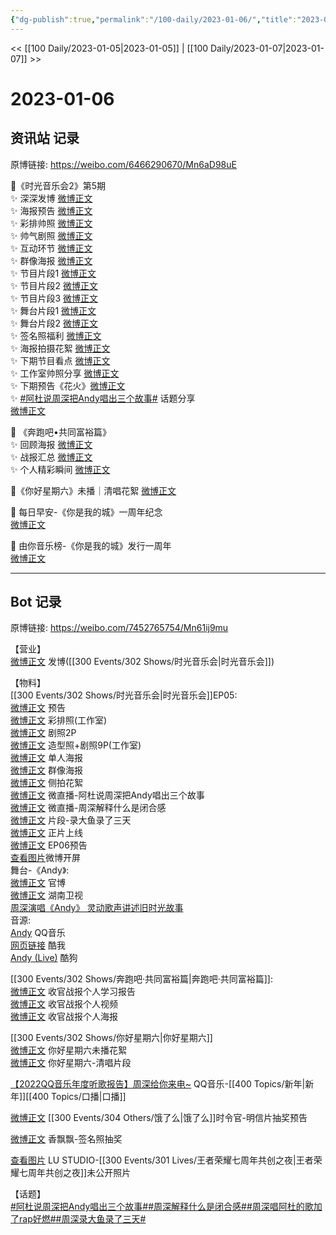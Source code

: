 ```yaml
---
{"dg-publish":true,"permalink":"/100-daily/2023-01-06/","title":"2023-01-06"}
---
```



<< [[100 Daily/2023-01-05\|2023-01-05]] | [[100 Daily/2023-01-07\|2023-01-07]] >>

# 2023-01-06

## 资讯站 记录

原博链接: https://weibo.com/6466290670/Mn6aD98uE

💫《时光音乐会2》第5期  
✨ 深深发博 [微博正文](https://m.weibo.cn/6466290670/4855018967011076)  
✨ 海报预告 [微博正文](https://m.weibo.cn/6466290670/4854963572054733)  
✨ 彩排帅照 [微博正文](https://m.weibo.cn/6466290670/4854970933842484)  
✨ 帅气剧照 [微博正文](https://m.weibo.cn/6466290670/4854916382726237)  
✨ 互动环节 [微博正文](https://m.weibo.cn/6466290670/4855039242013649)  
✨ 群像海报 [微博正文](https://m.weibo.cn/6466290670/4854985612858973)  
✨ 节目片段1 [微博正文](https://m.weibo.cn/6466290670/4855004273318868)  
✨ 节目片段2 [微博正文](https://m.weibo.cn/6466290670/4855009685019302)  
✨ 节目片段3 [微博正文](https://m.weibo.cn/6466290670/4855011546763399)  
✨ 舞台片段1 [微博正文](https://m.weibo.cn/6466290670/4855007633744461)  
✨ 舞台片段2 [微博正文](https://m.weibo.cn/6466290670/4855001825157065)  
✨ 签名照福利 [微博正文](https://m.weibo.cn/6466290670/4854917145565487)  
✨ 海报拍摄花絮 [微博正文](https://m.weibo.cn/6466290670/4854966868778975)  
✨ 下期节目看点 [微博正文](https://m.weibo.cn/6466290670/4855034561696078)  
✨ 工作室帅照分享 [微博正文](https://m.weibo.cn/6466290670/4855022272119159)  
✨ 下期预告《花火》[微博正文](https://m.weibo.cn/6466290670/4855032358897324)  
✨ [#阿杜说周深把Andy唱出三个故事#](https://s.weibo.com/weibo?q=%23%E9%98%BF%E6%9D%9C%E8%AF%B4%E5%91%A8%E6%B7%B1%E6%8A%8AAndy%E5%94%B1%E5%87%BA%E4%B8%89%E4%B8%AA%E6%95%85%E4%BA%8B%23) 话题分享  
[微博正文](https://m.weibo.cn/6466290670/4855009076844948)

💫 《奔跑吧•共同富裕篇》  
✨ 回顾海报 [微博正文](https://m.weibo.cn/6466290670/4854858706586864)  
✨ 战报汇总 [微博正文](https://m.weibo.cn/6466290670/4854966257191065)  
✨ 个人精彩瞬间 [微博正文](https://m.weibo.cn/6466290670/4854967766618406)

💫《你好星期六》未播｜清唱花絮 [微博正文](https://m.weibo.cn/6466290670/4854879527370830)

💫 每日早安-《你是我的城》一周年纪念  
[微博正文](https://m.weibo.cn/6466290670/4854817300152393)

💫 由你音乐榜-《你是我的城》发行一周年  
[微博正文](https://m.weibo.cn/6466290670/4854893866910978)

---
## Bot 记录

原博链接: https://weibo.com/7452765754/Mn61ij9mu

【营业】  
[微博正文](https://m.weibo.cn/1736988591/4855017541211504) 发博([[300 Events/302 Shows/时光音乐会\|时光音乐会]])

【物料】  
[[300 Events/302 Shows/时光音乐会\|时光音乐会]]EP05:  
[微博正文](https://m.weibo.cn/7703778879/4854882298758643) 预告  
[微博正文](https://m.weibo.cn/7478855230/4854968333371622) 彩排照(工作室)  
[微博正文](https://m.weibo.cn/7703778879/4854912502204252) 剧照2P  
[微博正文](https://m.weibo.cn/7478855230/4855021206773949) 造型照+剧照9P(工作室)  
[微博正文](https://m.weibo.cn/7703778879/4854957793348403) 单人海报  
[微博正文](https://m.weibo.cn/7703778879/4854975870799136) 群像海报  
[微博正文](https://m.weibo.cn/5337758780/4854964239471105) 侧拍花絮  
[微博正文](https://m.weibo.cn/7703778879/4855008258952995) 微直播-阿杜说周深把Andy唱出三个故事  
[微博正文](https://m.weibo.cn/7703778879/4855008450846992) 微直播-周深解释什么是闭合感  
[微博正文](https://m.weibo.cn/1809436135/4855009558399326) 片段-录大鱼录了三天  
[微博正文](https://m.weibo.cn/7703778879/4855022364400903) 正片上线  
[微博正文](https://m.weibo.cn/7703778879/4855033290560786) EP06预告  
[查看图片](https://wx2.sinaimg.cn/large/0088n2Pggy1h9ubjx2ya0j30u01t0qtm.jpg)微博开屏  
舞台-《Andy》:  
[微博正文](https://m.weibo.cn/7703778879/4855006169144347) 官博  
[微博正文](https://m.weibo.cn/1638629382/4855011899607688) 湖南卫视  
[周深演唱《Andy》 灵动歌声讲述旧时光故事](https://weibo.cn/sinaurl?u=https%3A%2F%2Fm.mgtv.com%2Fb%2F501604%2F18056255.html%3Fcxid%3Dwbxtzs)  
音源:  
[Andy](https://weibo.cn/sinaurl?u=https%3A%2F%2Fc.y.qq.com%2Fbase%2Ffcgi-bin%2Fu%3F__%3D1M2u83FmcTbg) QQ音乐  
[网页链接](https://weibo.cn/sinaurl?u=https%3A%2F%2Fm.kuwo.cn%2Fyinyue%2F257533285%3Ff%3Dip%26t%3Dsinawb) 酷我  
[Andy (Live)](https://weibo.cn/sinaurl?u=https%3A%2F%2Ft4.kugou.com%2Fsong.html%3Fid%3D7GLA32aB7V2) 酷狗

[[300 Events/302 Shows/奔跑吧·共同富裕篇\|奔跑吧·共同富裕篇]]:  
[微博正文](https://m.weibo.cn/5242381821/4854855166854675) 收官战报个人学习报告  
[微博正文](https://m.weibo.cn/5242381821/4854967359506567) 收官战报个人视频  
[微博正文](https://m.weibo.cn/5242381821/4854960703670392) 收官战报个人海报

[[300 Events/302 Shows/你好星期六\|你好星期六]]  
[微博正文](https://m.weibo.cn/1371117067/4854868626117448) 你好星期六未播花絮  
[微博正文](https://m.weibo.cn/6466290670/4854879527370830) 你好星期六-清唱片段

[【2022QQ音乐年度听歌报告】周深给你来电~](https://weibo.cn/sinaurl?u=https%3A%2F%2Fc.y.qq.com%2Fbase%2Ffcgi-bin%2Fu%3F__%3DxQfioYCmcOoh) QQ音乐-[[400 Topics/新年\|新年]][[400 Topics/口播\|口播]]

[微博正文](https://m.weibo.cn/7756461320/4854900834177772) [[300 Events/304 Others/饿了么\|饿了么]]时令官-明信片抽奖预告

[微博正文](https://m.weibo.cn/2373608053/4854912498014028) 香飘飘-签名照抽奖

[查看图片](https://wx4.sinaimg.cn/large/0088n2Pggy1h9ubklu6x1j30qk1b8qia.jpg) LU STUDIO-[[300 Events/301 Lives/王者荣耀七周年共创之夜\|王者荣耀七周年共创之夜]]未公开照片

【话题】  
[#阿杜说周深把Andy唱出三个故事#](https://s.weibo.com/weibo?q=%23%E9%98%BF%E6%9D%9C%E8%AF%B4%E5%91%A8%E6%B7%B1%E6%8A%8AAndy%E5%94%B1%E5%87%BA%E4%B8%89%E4%B8%AA%E6%95%85%E4%BA%8B%23)[#周深解释什么是闭合感#](https://s.weibo.com/weibo?q=%23%E5%91%A8%E6%B7%B1%E8%A7%A3%E9%87%8A%E4%BB%80%E4%B9%88%E6%98%AF%E9%97%AD%E5%90%88%E6%84%9F%23)[#周深唱阿杜的歌加了rap好燃#](https://s.weibo.com/weibo?q=%23%E5%91%A8%E6%B7%B1%E5%94%B1%E9%98%BF%E6%9D%9C%E7%9A%84%E6%AD%8C%E5%8A%A0%E4%BA%86rap%E5%A5%BD%E7%87%83%23)[#周深录大鱼录了三天#](https://s.weibo.com/weibo?q=%23%E5%91%A8%E6%B7%B1%E5%BD%95%E5%A4%A7%E9%B1%BC%E5%BD%95%E4%BA%86%E4%B8%89%E5%A4%A9%23)
